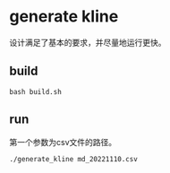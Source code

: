 # generate kline

设计满足了基本的要求，并尽量地运行更快。

## build

```
bash build.sh
```

## run

第一个参数为csv文件的路径。

```
./generate_kline md_20221110.csv
```